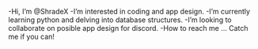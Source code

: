 -Hi, I’m @ShradeX
-I’m interested in coding and app design.
-I’m currently learning python and delving into database structures.
-I’m looking to collaborate on posible app design for discord.
-How to reach me ... Catch me if you can!
